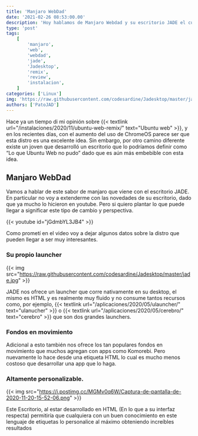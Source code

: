 ```yaml
---
title: 'Manjaro WebDad'
date: '2021-02-26 08:53:00.00'
description: 'Hoy hablamos de Manjaro Webdad y su escritorio JADE el cual plantea una interesante forma de ver el escritorio de linux'
type: 'post'
tags:
    [
        'manjaro',
        'web',
        'webdad',
        'jade',
        'Jadesktop',
        'remix',
        'review',
        'instalacion',
    ]
categories: ['Linux']
img: 'https://raw.githubusercontent.com/codesardine/Jadesktop/master/jade1.jpg'
authors: ['PatoJAD']
---
```


Hace ya un tiempo di mi opinión sobre {{< textlink url="/instalaciones/2020/11/ubuntu-web-remix/" text="Ubuntu web" >}}, y en los recientes días, con el aumento del uso de ChromeOS parece ser que esta distro es una excelente idea. Sin embargo, por otro camino diferente existe un joven que desarrolló un escritorio que lo podríamos definir como “Lo que Ubuntu Web no pudo” dado que es aún más embebible con esta idea.

## Manjaro WebDad

Vamos a hablar de este sabor de manjaro que viene con el escritorio JADE. En particular no voy a extenderme con las novedades de su escritorio, dado que ya mucho lo hicieron en youtube. Pero si quiero plantar lo que puede llegar a significar este tipo de cambio y perspectiva.

{{< youtube id="jGdmbYL3JB4" >}}

Como prometí en el video voy a dejar algunos datos sobre la distro que pueden llegar a ser muy interesantes.

### Su propio launcher

{{< img src="https://raw.githubusercontent.com/codesardine/Jadesktop/master/jade.jpg" >}}

JADE nos ofrece un launcher que corre nativamente en su desktop, el mismo es HTML y es realmente muy fluido y no consume tantos recursos como, por ejemplo, {{< textlink url="/aplicaciones/2020/05/ulauncher/" text="ulanucher" >}} o {{< textlink url="/aplicaciones/2020/05/cerebro/" text="cerebro" >}} que son dos grandes launchers.

### Fondos en movimiento

Adicional a esto también nos ofrece los tan populares fondos en movimiento que muchos agregan con apps como Komorebi. Pero nuevamente lo hace desde una etiqueta HTML lo cual es mucho menos costoso que desarrollar una app que lo haga.

### Altamente personalizable.

{{< img src="https://i.postimg.cc/MGMv0q6W/Captura-de-pantalla-de-2020-11-20-15-52-06.png" >}}

Este Escritorio, al estar desarrollado en HTML (En lo que a su interfaz respecta) permitiría que cualquiera con un buen conocimiento en este lenguaje de etiquetas lo personalice al máximo obteniendo increíbles resultados
